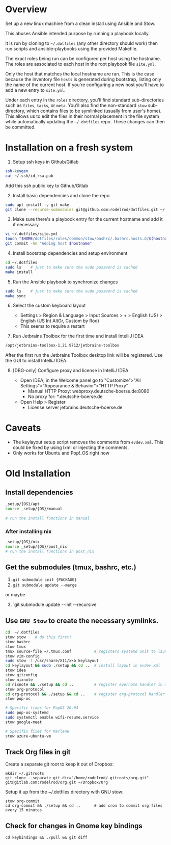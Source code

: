# Overview

Set up a new linux machine from a clean install using Ansible and Stow.

This abuses Ansible intended purpose by running a playbook locally. 

It is run by cloning to `~/.dotfiles` (any other directory should work) then run scripts and ansible-playbooks using the provided Makefile.

The exact roles being run can be configured per host using the hostname. The roles are associated to each host in the root playbook file `site.yml`. 

Only the host that matches the local hostname are ran. This is the case because the inventory file `hosts` is generated during bootstrap, listing only the name of the current host. If you're configuring a new host you'll have to add a new entry to `site.yml`.

Under each entry in the `roles` directory, you'll find standard sub-directories such as `files`, `tasks`, or `meta`. You'll also find the non-standard `stow` sub-directory, which contains files to be symlinked (usually from user's home). This allows us to edit the files in their normal placement in the file system while automatically updating the `~/.dotfiles` repo. These changes can then be committed.

# Installation on a fresh system

1. Setup ssh keys in Github/Gitlab

```sh
ssh-keygen
cat ~/.ssh/id_rsa.pub
```

Add this ssh public key to Github/Gitlab

2. Install basic dependencies and clone the repo

```sh
sudo apt install -y git make
git clone --recurse-submodules git@github.com:rodelrod/dotfiles.git ~/.dotfiles
```

3. Make sure there's a playbook entry for the current hostname and add it if necessary

```sh
vi ~/.dotfiles/site.yml
touch "$HOME/dotfiles/roles/common/stow/bashrc/.bashrc.hosts.d/$(hostname).bashrc"
git commit -Am "Adding host $hostname"
```

4. Install bootstrap dependencies and setup environment

```sh
cd ~/.dotfiles
sudo ls    # just to make sure the sudo password is cached
make install

```

5. Run the Ansible playbook to synchronize changes

```sh
sudo ls    # just to make sure the sudo password is cached
make sync
```

6. Select the custom keyboard layout

   - Settings > Region & Language > Input Sources > + > English (US) > English (US Int AltGr, Custom by Rod)
   - This seems to require a restart

7. Run Jetbrains Toolbox for the first time and install IntelliJ IDEA

```sh
/opt/jetbrains-toolbox-1.21.9712/jetbrains-toolbox
```

After the first run the Jetbrains Toolbox desktop link will be registered. Use the GUI to install IntelliJ IDEA.

8. [DBG-only] Configure proxy and license in IntelliJ IDEA

    - Open IDEA; in the Welcome panel go to "Customize">"All Settings">"Appearance & Behavior">"HTTP Proxy"
        - Manual HTTP Proxy: webproxy.deutsche-boerse.de:8080
        - No proxy for: *.deutsche-boerse.de
    - Open Help > Register
        - License server jetbrains.deutsche-boerse.de

# Caveats

- The keylayout setup script removes the comments from `evdev.xml`. This could be fixed by using lxml or injecting the comments.
- Only works for Ubuntu and Pop!_OS right now

# Old Installation
## Install dependencies

```bash
_setup/{OS}/apt
source _setup/{OS}/manual
    
# run the install functions in manual
```


### After installing nix

```bash
_setup/{OS}/nix
source _setup/{OS}/post_nix
# run the install functions in post_nix
```

## Get the submodules (tmux, bashrc, etc.)

1. `git submodule init {PACKAGE}`
2. `git submodule update --merge`

or maybe 

3. `git submodule update --init --recursive

## Use `GNU Stow` to create the necessary symlinks.

```bash
cd  ~/.dotfiles
stow stow    # do this first!
stow bashrc
stow tmux
tmux source-file ~/.tmux.conf          # registers systemd unit to launch tmux server on startup
stow vim-config
sudo stow -t /usr/share/X11/xkb keylayout
cd keylayout && sudo ./setup && cd ..  # install layout in evdev.xml
stow idea
stow gitconfig
stow nixnote
cd nixnote && ./setup && cd ..         # register evernote handler in mimeapps.list
stow org-protocol
cd org-protocol && ./setup && cd ..    # register org-protocol handler in mimeapps.list
stow pop-os

# Specific fixes for PopOS 20.04
sudo pop-os-systemd
sudo systemctl enable wifi-resume.service
stow google-meet

# Specifix fixes for Marlene
stow azure-ubuntu-vm
```

## Track Org files in git

Create a separate git root to keep it out of Dropbox:


```
mkdir ~/.gitroots
git clone --separate-git-dir="/home/rodelrod/.gitroots/org.git" git@gitlab.com:rodelrod/org.git ~/Dropbox/Org
```

Setup it up from the ~/.dotfiles directory with GNU stow:

```
stow org-commit
cd org-commit && ./setup && cd ..      # add cron to commit org files every 15 minutes
```

## Check for changes in Gnome key bindings

```
cd keybindings && ./pull && git diff
```

